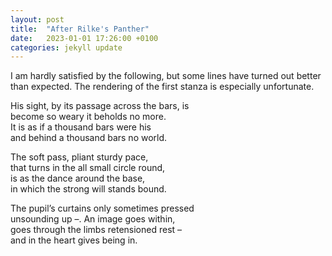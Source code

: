 ```yaml
---
layout: post
title:  "After Rilke's Panther"
date:   2023-01-01 17:26:00 +0100
categories: jekyll update
---
```

I am hardly satisfied by the following, but some lines have turned out better than expected. The rendering of the first stanza is especially unfortunate.     

His sight, by its passage across the bars, is <br>
become so weary it beholds no more. <br>
It is as if a thousand bars were his <br>
and behind a thousand bars no world. <br>

The soft pass, pliant sturdy pace, <br>
that turns in the all small circle round, <br>
is as the dance around the base, <br>
in which the strong will stands bound. <br>

The pupil’s curtains only sometimes pressed <br>
unsounding up –. An image goes within, <br>
goes through the limbs retensioned rest – <br>
and in the heart gives being in. <br>